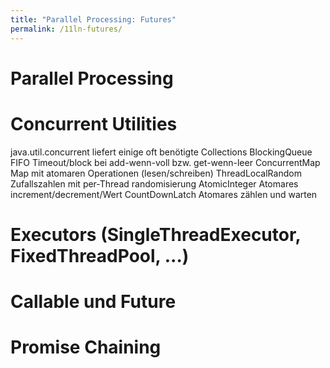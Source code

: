 ```yaml
---
title: "Parallel Processing: Futures"
permalink: /11ln-futures/
---
```


# Parallel Processing

# Concurrent Utilities

java.util.concurrent liefert einige oft benötigte Collections
BlockingQueue
FIFO
Timeout/block bei add-wenn-voll bzw. get-wenn-leer
ConcurrentMap
Map mit atomaren Operationen (lesen/schreiben)
ThreadLocalRandom
Zufallszahlen mit per-Thread randomisierung
AtomicInteger
Atomares increment/decrement/Wert
CountDownLatch
Atomares zählen und warten


# Executors (SingleThreadExecutor, FixedThreadPool, ...)

# Callable und Future

# Promise Chaining